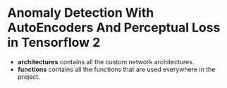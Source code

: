 # Anomaly Detection With AutoEncoders And Perceptual Loss in Tensorflow 2

- **architectures** contains all the custom network architectures.
- **functions** contains all the functions that are used everywhere in the project.
